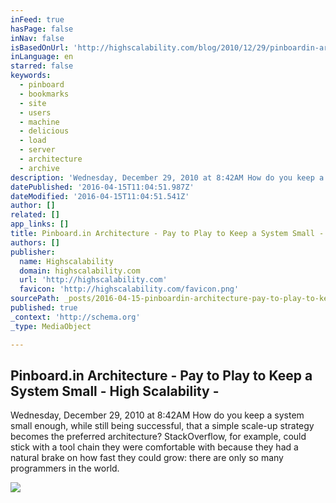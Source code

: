 ```yaml
---
inFeed: true
hasPage: false
inNav: false
isBasedOnUrl: 'http://highscalability.com/blog/2010/12/29/pinboardin-architecture-pay-to-play-to-keep-a-system-small.html'
inLanguage: en
starred: false
keywords:
  - pinboard
  - bookmarks
  - site
  - users
  - machine
  - delicious
  - load
  - server
  - architecture
  - archive
description: 'Wednesday, December 29, 2010 at 8:42AM How do you keep a system small enough, while still being successful, that a simple scale-up strategy becomes the preferred architecture? StackOverflow, for example, could stick with a tool chain they were comfortable with because they had a natural brake on how fast they could grow: there are only so many programmers in the world.'
datePublished: '2016-04-15T11:04:51.987Z'
dateModified: '2016-04-15T11:04:51.541Z'
author: []
related: []
app_links: []
title: Pinboard.in Architecture - Pay to Play to Keep a System Small - High Scalability -
authors: []
publisher:
  name: Highscalability
  domain: highscalability.com
  url: 'http://highscalability.com'
  favicon: 'http://highscalability.com/favicon.png'
sourcePath: _posts/2016-04-15-pinboardin-architecture-pay-to-play-to-keep-a-system-smal.md
published: true
_context: 'http://schema.org'
_type: MediaObject

---
```

<article style=""><h1>Pinboard.in Architecture - Pay to Play to Keep a System Small - High Scalability -</h1><p>Wednesday, December 29, 2010 at 8:42AM How do you keep a system small enough, while still being successful, that a simple scale-up strategy becomes the preferred architecture? StackOverflow, for example, could stick with a tool chain they were comfortable with because they had a natural brake on how fast they could grow: there are only so many programmers in the world.</p><img src="http://farm6.static.flickr.com/5121/5297752137_1420f2c598_m.jpg" /></article>